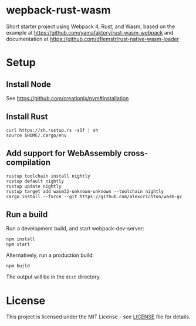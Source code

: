 # wepback-rust-wasm
Short starter project using Webpack 4, Rust, and Wasm, based on the example at https://github.com/yamafaktory/rust-wasm-webpack and documentation at https://github.com/dflemstr/rust-native-wasm-loader

# Setup
## Install Node
See https://github.com/creationix/nvm#installation

## Install Rust
```
curl https://sh.rustup.rs -sSf | sh
source $HOME/.cargo/env
```

## Add support for WebAssembly cross-compilation
```
rustup toolchain install nightly
rustup default nightly
rustup update nightly
rustup target add wasm32-unknown-unknown --toolchain nightly
cargo install --force --git https://github.com/alexcrichton/wasm-gc
```

## Run a build
Run a development build, and start webpack-dev-server:
```
npm install
npm start
```

Alternatively, run a production build:
```
npm build
```

The output will be in the `dist` directory.

# License

This project is licensed under the MIT License - see [LICENSE](LICENSE) file for details.
